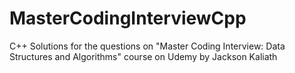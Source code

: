 # MasterCodingInterviewCpp
C++ Solutions for the questions on "Master Coding Interview: Data Structures and Algorithms" course on Udemy by Jackson Kaliath
